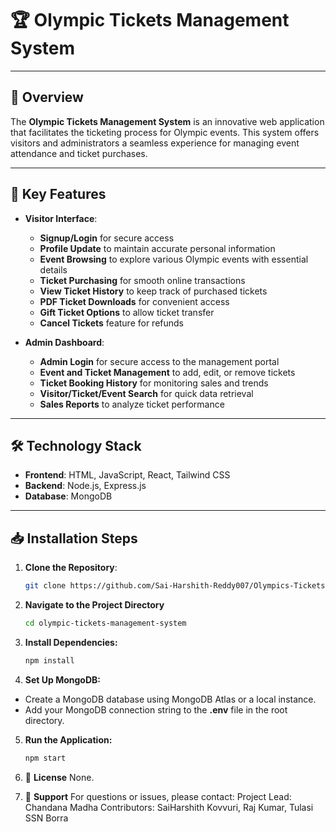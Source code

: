 # 🏆 Olympic Tickets Management System

---

## 🚀 Overview
The **Olympic Tickets Management System** is an innovative web application that facilitates the ticketing process for Olympic events. This system offers visitors and administrators a seamless experience for managing event attendance and ticket purchases.

---

## 🌟 Key Features
- **Visitor Interface**:
  - **Signup/Login** for secure access
  - **Profile Update** to maintain accurate personal information
  - **Event Browsing** to explore various Olympic events with essential details
  - **Ticket Purchasing** for smooth online transactions
  - **View Ticket History** to keep track of purchased tickets
  - **PDF Ticket Downloads** for convenient access
  - **Gift Ticket Options** to allow ticket transfer
  - **Cancel Tickets** feature for refunds

- **Admin Dashboard**:
  - **Admin Login** for secure access to the management portal
  - **Event and Ticket Management** to add, edit, or remove tickets
  - **Ticket Booking History** for monitoring sales and trends
  - **Visitor/Ticket/Event Search** for quick data retrieval
  - **Sales Reports** to analyze ticket performance

---

## 🛠 Technology Stack
- **Frontend**: HTML, JavaScript, React, Tailwind CSS
- **Backend**: Node.js, Express.js
- **Database**: MongoDB

---

## 📥 Installation Steps

1. **Clone the Repository**:
   ```bash
   git clone https://github.com/Sai-Harshith-Reddy007/Olympics-Tickets-Management.git
2. **Navigate to the Project Directory**
    ```bash 
    cd olympic-tickets-management-system
3. **Install Dependencies:**
    ```bash
    npm install
4. **Set Up MongoDB:**
- Create a MongoDB database using MongoDB Atlas or a local instance.
- Add your MongoDB connection string to the **.env** file in the root directory.

5. **Run the Application:**
    ```bash
    npm start
6. 📜 **License**
    None.

7. 🙌 **Support**
    For questions or issues, please contact:
Project Lead: Chandana Madha
Contributors: SaiHarshith Kovvuri, Raj Kumar, Tulasi SSN Borra